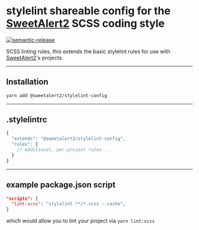 # stylelint shareable config for the [SweetAlert2](https://github.com/sweetalert2/sweetalert2) SCSS coding style

[![semantic-release](https://img.shields.io/badge/%20%20%F0%9F%93%A6%F0%9F%9A%80-semantic--release-e10079.svg)](https://github.com/sweetalert2/stylelint-config/blob/master/CHANGELOG.md)

SCSS linting rules, this extends the basic stylelint rules for use with [SweetAlert2](https://github.com/sweetalert2/sweetalert2)'s projects.

---
## Installation

```sh
yarn add @sweetalert2/stylelint-config
```


---

## .stylelintrc

```js
{
  "extends": "@sweetalert2/stylelint-config",
  "rules": {
    // Additional, per-project rules...
  }
}
```

---

## example package.json script

```json
"scripts": {
  "lint:scss": "stylelint **/*.scss --cache",
}
```

which would allow you to lint your project via `yarn lint:scss`

